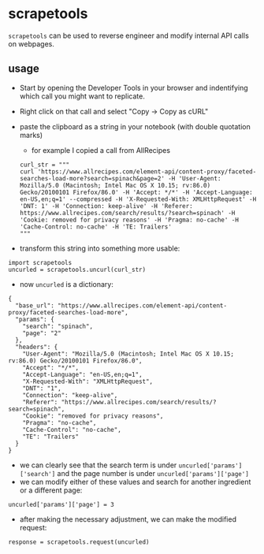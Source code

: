 # scrapetools
`scrapetools` can be used to reverse engineer and modify internal API calls on webpages. 

## usage
* Start by opening the Developer Tools in your browser and indentifying which call you might want to replicate.
* Right click on that call and select "Copy -> Copy as cURL"
* paste the clipboard as a string in your notebook (with double quotation marks)
	* for example I copied a call from AllRecipes
	
	```
	curl_str = """
  curl 'https://www.allrecipes.com/element-api/content-proxy/faceted-searches-load-more?search=spinach&page=2' -H 'User-Agent: Mozilla/5.0 (Macintosh; Intel Mac OS X 10.15; rv:86.0) Gecko/20100101 Firefox/86.0' -H 'Accept: */*' -H 'Accept-Language: en-US,en;q=1' --compressed -H 'X-Requested-With: XMLHttpRequest' -H 'DNT: 1' -H 'Connection: keep-alive' -H 'Referer: https://www.allrecipes.com/search/results/?search=spinach' -H 'Cookie: removed for privacy reasons' -H 'Pragma: no-cache' -H 'Cache-Control: no-cache' -H 'TE: Trailers'
  """
	```
* transform this string into something more usable:

```
import scrapetools
uncurled = scrapetools.uncurl(curl_str)
```

* now `uncurled` is a dictionary:

```
{
  "base_url": "https://www.allrecipes.com/element-api/content-proxy/faceted-searches-load-more",
  "params": {
    "search": "spinach",
    "page": "2"
  },
  "headers": {
    "User-Agent": "Mozilla/5.0 (Macintosh; Intel Mac OS X 10.15; rv:86.0) Gecko/20100101 Firefox/86.0",
    "Accept": "*/*",
    "Accept-Language": "en-US,en;q=1",
    "X-Requested-With": "XMLHttpRequest",
    "DNT": "1",
    "Connection": "keep-alive",
    "Referer": "https://www.allrecipes.com/search/results/?search=spinach",
    "Cookie": "removed for privacy reasons",
    "Pragma": "no-cache",
    "Cache-Control": "no-cache",
    "TE": "Trailers"
  }
} 
```
* we can clearly see that the search term is under `uncurled['params']['search']` and the page number is under `uncurled['params']['page']`
* we can modify either of these values and search for another ingredient or a different page:

```
uncurled['params']['page'] = 3
```
* after making the necessary adjustment, we can make the modified request:

```
response = scrapetools.request(uncurled)
```
